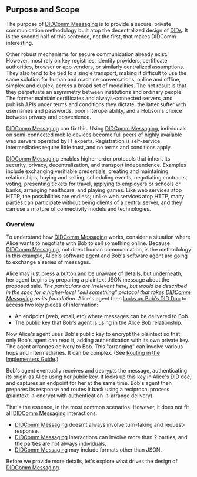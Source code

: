## Purpose and Scope

The purpose of [DIDComm Messaging](.) is to provide a secure, private communication methodology built atop the decentralized design of [DIDs](https://www.w3.org/TR/did-core/). It is the second half of this sentence, not the first, that makes DIDComm interesting.

Other robust mechanisms for secure communication already exist. However, most rely on key registries, identity providers, certificate authorities, browser or app vendors, or similarly centralized assumptions. They also tend to be tied to a single transport, making it difficult to use the same solution for human and machine conversations, online and offline, simplex and duplex, across a broad set of modalities. The net result is that they perpetuate an asymmetry between institutions and ordinary people. The former maintain certificates and always-connected servers, and publish APIs under terms and conditions they dictate; the latter suffer with usernames and passwords, poor interoperability, and a Hobson's choice between privacy and convenience.

[DIDComm Messaging](.) can fix this. Using [DIDComm Messaging](.), individuals on semi-connected mobile devices become full peers of highly available web servers operated by IT experts. Registration is self-service, intermediaries require little trust, and no terms and conditions apply.

[DIDComm Messaging](.) enables higher-order protocols that inherit its security, privacy, decentralization, and transport independence. Examples include exchanging verifiable credentials, creating and maintaining relationships, buying and selling, scheduling events, negotiating contracts, voting, presenting tickets for travel, applying to employers or schools or banks, arranging healthcare, and playing games. Like web services atop HTTP, the possibilities are endless; unlike web services atop HTTP, many parties can participate without being clients of a central server, and they can use a mixture of connectivity models and technologies.

### Overview

To understand how [DIDComm Messaging](.) works, consider a situation where Alice wants to negotiate with Bob to sell something online. Because [DIDComm Messaging](.), not direct human communication, is the methodology in this example, Alice's software agent and Bob's software agent are going to exchange a series of messages.

Alice may just press a button and be unaware of details, but underneath, her agent begins by preparing a plaintext JSON message about the proposed sale. *The particulars are irrelevant here, but would be described in the spec for a higher-level "sell something" protocol that takes [DIDComm Messaging](.) as its foundation.* Alice's agent then [looks up Bob's DID Doc](https://www.w3.org/TR/did-core/#resolution) to access two key pieces of information:

- An endpoint (web, email, etc) where messages can be delivered to Bob.
- The public key that Bob's agent is using in the Alice:Bob relationship.

Now Alice's agent uses Bob's public key to encrypt the plaintext so that only Bob's agent can read it, adding authentication with its own private key. The agent arranges delivery to Bob. This "arranging" can involve various hops and intermediaries. It can be complex. (See [Routing in the Implementers Guide](/guide#routing).)

Bob's agent eventually receives and decrypts the message, authenticating its origin as Alice using her public key. It looks up this key in Alice's DID doc, and captures an endpoint for her at the same time. Bob's agent then prepares its response and routes it back using a reciprocal process (plaintext &#x2192; encrypt with authentication &#x2192; arrange delivery).

That's the essence, in the most common scenarios. However, it does not fit all [DIDComm Messaging](.) interactions:

- [DIDComm Messaging](.) doesn't always involve turn-taking and request-response.
- [DIDComm Messaging](.) interactions can involve more than 2 parties, and the parties are not always individuals.
- [DIDComm Messaging](.) may include formats other than JSON.

Before we provide more details, let's explore what drives the design of [DIDComm Messaging](.).
